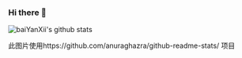 ### Hi there 👋

<!--
**baiYanXii/baiyanxii** is a ✨ _special_ ✨ repository because its `README.md` (this file) appears on your GitHub profile.

Here are some ideas to get you started:

- 🔭 I’m currently working on ...
- 🌱 I’m currently learning ...
- 👯 I’m looking to collaborate on ...
- 🤔 I’m looking for help with ...
- 💬 Ask me about ...
- 📫 How to reach me: ...
- 😄 Pronouns: ...
- ⚡ Fun fact: ...
-->
![baiYanXii's github stats](https://github-readme-stats.vercel.app/api?username=baiYanXii&show_icons=true&locale=cn&theme=blueberry)

此图片使用https://github.com/anuraghazra/github-readme-stats/ 项目

<br />
<br />
